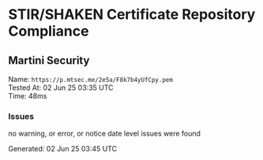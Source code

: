 # STIR/SHAKEN Certificate Repository Compliance

## Martini Security

Name: `https://p.mtsec.me/2e5a/F8k7b4yUfCpy.pem`\
Tested At: 02 Jun 25 03:35 UTC\
Time: 48ms

### Issues

no warning, or error, or notice date level issues were found

Generated: 02 Jun 25 03:45 UTC